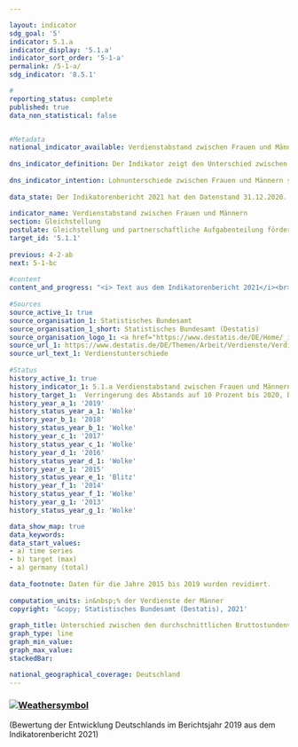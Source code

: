 ```yaml
---

layout: indicator    
sdg_goal: '5'    
indicator: 5.1.a    
indicator_display: '5.1.a'    
indicator_sort_order: '5-1-a'    
permalink: /5-1-a/    
sdg_indicator: '8.5.1'    

#    
reporting_status: complete    
published: true    
data_non_statistical: false    


#Metadata    
national_indicator_available: Verdienstabstand zwischen Frauen und Männern    
    
dns_indicator_definition: Der Indikator zeigt den Unterschied zwischen den durchschnittlichen Bruttostundenverdiensten der Frauen und der Männer in Prozent der durchschnittlichen Bruttostundenverdienste der Männer.    
    
dns_indicator_intention: Lohnunterschiede zwischen Frauen und Männern sind in modernen Erwerbsgesellschaften ein Zeichen für soziale Ungleichheit. Die Verringerung der Lohnunterschiede ist ein Indikator für Fortschritte auf dem Weg zur Gleichstellung. Die Bundesregierung verfolgt daher das Ziel, bis zum Jahr 2020 den Verdienstabstand auf 10&nbsp;% zu verringern und dieses bis 2030 beizubehalten.    
    
data_state: Der Indikatorenbericht 2021 hat den Datenstand 31.12.2020. Die Daten auf der DNS-Online Plattform werden regelmäßig aktualisiert, sodass online aktuellere Daten verfügbar sein können als im Indikatorenbericht 2021 veröffentlicht.    
    
indicator_name: Verdienstabstand zwischen Frauen und Männern    
section: Gleichstellung    
postulate: Gleichstellung und partnerschaftliche Aufgabenteilung fördern    
target_id: '5.1.1'    
    
previous: 4-2-ab    
next: 5-1-bc    
    
#content    
content_and_progress: "<i> Text aus dem Indikatorenbericht 2021</i><br><br>Der hier dargestellte Indikator zeigt den unbereinigten geschlechtsspezifischen Verdienst-abstand (unadjusted gender pay gap). Er setzt dafür ausschließlich die durchschnittlichen Bruttostundenverdienste ins Verhältnis zueinander. Dabei werden deren Ursachen, wie Qualifikation, Tätigkeit oder unterschiedliche Erwerbsbiografien, nicht berücksichtigt.<br><br>Datengrundlage des Indikators bildet die vierjährliche Verdienststrukturerhebung, die von den Statistischen Ämtern der Länder als repräsentative Stichprobenerhebung mit Auskunftspflicht bei insgesamt maximal 60&nbsp;000 Betrieben durchgeführt wird. Auf Basis dieser Daten werden Ergebnisse nach Alter, Bildungsniveau, Leistungsgruppen, Tätigkeit, Tarifbindung, Unternehmensgrößenklassen und Wirtschaftsabschnitten berechnet und der bereinigte Gender Pay Gap (GPG) veröffentlicht. Für die Zwischenjahre wird der unbereinigte GPG mit den Veränderungsraten aus der vierteljährlichen Verdiensterhebung fortgeschrieben. Für den bereinigten und unbereinigten GPG wird die EU-Abgrenzung zugrunde gelegt, wonach Beschäftigte der „Land- und Forstwirtschaft, Fischerei“, der „öffentlichen Verwaltung, Verteidigung; Sozialversicherung“ sowie Beschäftigte in Kleinstbetrieben unberücksichtigt bleiben.<br><br>Nach vorläufigen Zahlen lag der unbereinigte Verdienstabstand zwischen Frauen und Männern bei durchschnittlich 19&nbsp;% im Jahr 2019. Das heißt, der durchschnittliche Bruttostundenverdienst von Frauen lag um rund ein Fünftel niedriger als der Verdienst der Männer. Über einen längeren Zeitraum betrachtet, zeigt sich für Gesamtdeutschland ein langsamer, aber stetiger Rückgang des unbereinigten Gender Pay Gap. Dieser hatte 2014 mit 22&nbsp;% um 3 Prozentpunkte höher gelegen als 2019. Bei einer Fortsetzung der Entwicklung der letzten fünf Jahre wird das angestrebte Ziel im Jahr 2020 sowie im Jahr 2030 nicht erreicht werden.<br><br>Allerdings zeichnet sich für Deutschland kein einheitliches Bild ab. Zwischen den Bundesländern bestehen erhebliche Unterschiede: Am höchsten lag der unbereinigte GPG im Jahr 2019 mit 25&nbsp;% in Bremen, während er in Mecklenburg-Vorpommern und Thüringen 6&nbsp;% betrug. Dabei war das Verdienstniveau in Mecklenburg-Vorpommern und Thüringen insgesamt niedriger als in Bremen.<br><br>Untersuchungen der ursächlichen Faktoren des GPG können alle vier Jahre auf Basis der detaillierten Ergebnisse aus der Verdienststrukturerhebung durchgeführt werden. Derzeit liegen Ergebnisse für das Jahr 2018 vor. Diese Faktoren, die die Verdienstunterschiede bestimmen, unterliegen langfristigen Veränderungsprozessen und sind damit im Zeitablauf relativ stabil. Demnach sind 71°% des Verdienstunterschieds zwischen Männern und Frauen strukturbedingt – also unter anderem darauf zurückzuführen, dass Frauen häufiger in Branchen und Berufen arbeiten, in denen schlechter bezahlt wird und sie seltener Führungspositionen erreichen. Auch arbeiten sie häufiger als Männer in Teilzeit und in Minijobs. Die verbleibenden 29&nbsp;% des Verdienstunterschieds entsprechen dem bereinigten GPG von 6&nbsp;% im Jahr 2018. Verglichen mit dem unbereinigten GPG zeigt sich beim bereinigten GPG auf Ebene der Bundesländer ein wesentlich einheitlicheres Bild. Er lag im Jahr 2018 zwischen 4&nbsp;% (in Berlin) und 7&nbsp;% (in Baden-Württemberg, Bayern, Bremen, Hamburg und Sachsen).<br><br>Im europäischen Vergleich liegen Ergebnisse für das Jahr 2018 vor. Mit 20&nbsp;% lag der unbereinigte Gender Pay Gap in Deutschland für das Jahr 2018 deutlich über dem Durchschnitt der Europäischen Union (15&nbsp;%, vorläufig). Von den 28 EU-Staaten im Jahr 2018 wies nur Estland mit 22&nbsp;% einen noch höheren geschlechtsspezifischen Verdienstunterschied auf. Die Staaten mit den EU-weit geringsten geschlechtsspezifischen Unterschieden im Bruttostundenverdienst waren Luxemburg (1&nbsp;%) sowie Rumänien (2&nbsp;%)."    
    
#Sources    
source_active_1: true                    
source_organisation_1: Statistisches Bundesamt                    
source_organisation_1_short: Statistisches Bundesamt (Destatis)                    
source_organisation_logo_1: <a href="https://www.destatis.de/DE/Home/_inhalt.html"><img src="https://g205sdgs.github.io/sdg-indicators/public/logos/destatis.png" alt=" Statistisches Bundesamt (Destatis)" title="Klicken Sie hier um zu der Homepage der Organisation zu gelangen" /></a>                    
source_url_1: https://www.destatis.de/DE/Themen/Arbeit/Verdienste/Verdienste-Verdienstunterschiede/_inhalt.html                        
source_url_text_1: Verdienstunterschiede                        
    
#Status    
history_active_1: true
history_indicator_1: 5.1.a Verdienstabstand zwischen Frauen und Männern
history_target_1:  Verringerung des Abstands auf 10 Prozent bis 2020, Beibehaltung bis 2030
history_year_a_1: '2019'                            
history_status_year_a_1: 'Wolke'
history_year_b_1: '2018'                            
history_status_year_b_1: 'Wolke'
history_year_c_1: '2017'                            
history_status_year_c_1: 'Wolke'
history_year_d_1: '2016'                            
history_status_year_d_1: 'Wolke'
history_year_e_1: '2015'                            
history_status_year_e_1: 'Blitz'
history_year_f_1: '2014'                            
history_status_year_f_1: 'Wolke'
history_year_g_1: '2013'                            
history_status_year_g_1: 'Wolke'    

data_show_map: true    
data_keywords:    
data_start_values:     
- a) time series
- b) target (max)
- a) germany (total)
    
data_footnote: Daten für die Jahre 2015 bis 2019 wurden revidiert.    
    
computation_units: in&nbsp;% der Verdienste der Männer    
copyright: '&copy; Statistisches Bundesamt (Destatis), 2021'
    
graph_title: Unterschied zwischen den durchschnittlichen Bruttostundenverdiensten von Frauen und Männern    
graph_type: line    
graph_min_value:     
graph_max_value:     
stackedBar:     

national_geographical_coverage: Deutschland    
---    
```

<div>
  <div class="my-header">
    <h3>
      <a href="https://sustainabledevelopment-deutschland.github.io/status/"><img src="https://g205sdgs.github.io/sdg-indicators/public/Wettersymbole/Wolke.png" title="Der Indikator entwickelt sich zwar in die gewünschte Richtung auf das Ziel zu, bei Fortsetzung der Entwicklung würde das Ziel im Zieljahr aber um mehr als 20&nbsp;% verfehlt" alt="Weathersymbol" />
      </a>
    </h3>
  </div>
  <div class="my-header-note">
    <span> (Bewertung der Entwicklung Deutschlands im Berichtsjahr 2019 aus dem Indikatorenbericht 2021)</span>
  </div>
</div>